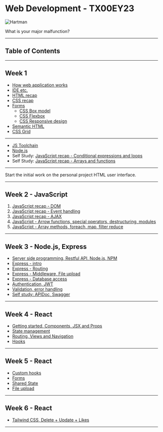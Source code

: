 # Web Development - TX00EY23

![Hartman](images/Sgt.Hartman.webp)

What is your major malfunction?

---

## Table of Contents

---

## Week 1

- [How web application works](Week1/architecture.md)
- [IDE etc.](Week1/tools_pt1.md)
- [HTML recap](Week1/HTML-recap.md)
- [CSS recap](Week1/CSS-recap.md)
- [Forms](Week1/form/form.md)
  - [CSS Box model](Week1/form/css/box-model.md)
  - [CSS Flexbox](Week1/form/css/flexbox.md)
  - [CSS Responsive design](Week1/form/css/media-queries.md)
- [Semantic HTML](https://webaim.org/resources/htmlcheatsheet/HTML%20Semantics%20and%20Accessibility%20Cheat%20Sheet.pdf)
- [CSS Grid](Week1/form/css/grid.md)

---

- [JS Toolchain](Week1/tools_pt2.md)
- [Node.js](Week1/node.md)
- Self Study: [JavaScript recap - Conditional expressions and loops](Week1/JS-recap1.md)
- Self Study: [JavaScript recap - Arrays and functions](Week1/JS-recap2.md)

---

Start the initial work on the personal project HTML user interface.

---

## Week 2 - JavaScript

1. [JavaScript recap - DOM](Week2/JS-recap3.md)
2. [JavaScript recap - Event handling](Week2/JS-recap4.md)
3. [JavaScript recap - AJAX](Week2/JS-recap5.md)
4. [JavaScript - Arrow functions, special operators, destructuring, modules](Week2/AdvancedJavaScript1.md)
5. [JavaScript - Array methods, foreach, map, filter reduce](Week2/AdvancedJavascript2.md)

---

## Week 3 - Node.js, Express

- [Server side programming, Restful API, Node.js, NPM](Week3/01-server-side-programming.md)
- [Express - intro](Week3/02-express.md)
- [Express - Routing](Week3/03-routing.md)
- [Express - Middleware, File upload](Week3/04-middleware.md)
- [Express - Database access](Week3/05-database.md)
- [Authentication, JWT](Week3/06-auth.md)
- [Validation, error handling](Week3/07-validation.md)
- [Self study: APIDoc, Swagger](Week3/extra-apidoc.md)

---

## Week 4 - React

- [Getting started, Components, JSX and Props](Week4/01-react-start.md)
- [State management](Week4/02-react-state.md)
- [Routing, Views and Navigation](Week4/03-react-routing.md)
- [Hooks](Week4/04-hooks.md)

---

## Week 5 - React

- [Custom hooks](Week5/02-custom-hooks.md)
- [Forms](Week5/03-forms.md)
- [Shared State](Week5/04-context.md)
- [File upload](Week5/05-upload.md)

---

## Week 6 - React

- [Tailwind CSS, Delete + Update + Likes](Week6/tailwind.md)

---
